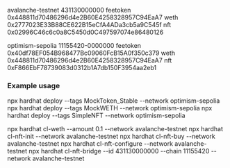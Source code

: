 avalanche-testnet 431130000000
feetoken 0x448811d70486296d4e2B60E4258328957C94EaA7
weth 0x2777023E33B88CE622B15eCfA4ADa3cb5a9C545f
nft 0x02996C46c6c0a8C5450d0C497597074e86480126

optimism-sepolia 11155420-0000000
feetoken 0x40df78EF054B968477Bc09060FcB15A0f350c379
weth 0x448811d70486296d4e2B60E4258328957C94EaA7
nft 0xF866EbF78739083d0312b1A7db150F3954aa2eb1

### Example usage

npx hardhat deploy --tags MockToken_Stable --network optimism-sepolia
npx hardhat deploy --tags MockWETH --network optimism-sepolia
npx hardhat deploy --tags SimpleNFT --network optimism-sepolia

npx hardhat cl-weth --amount 0.1 --network avalanche-testnet
npx hardhat cl-nft-init --network avalanche-testnet
npx hardhat cl-nft-buy --network avalanche-testnet
npx hardhat cl-nft-configure --network avalanche-testnet
npx hardhat cl-nft-bridge --id 431130000000 --chain 11155420 --network avalanche-testnet
